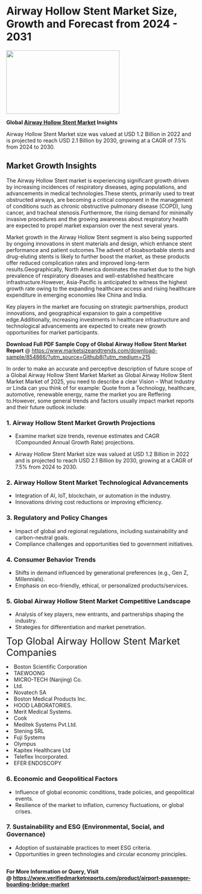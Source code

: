 <H1>Airway Hollow Stent Market Size, Growth and Forecast from 2024 - 2031</H1><img class="aligncenter size-medium wp-image-584254" src="https://thirdeyenews.in/wp-content/uploads/2024/09/Global-Market-Research-300x168.jpeg" alt="" width="300" height="168" /><p><strong>Global&nbsp;<a href="https://www.marketsizeandtrends.com/download-sample/854866/?utm_source=Github8j?utm_medium=215">Airway Hollow Stent Market</a> Insights</strong></p><p>Airway Hollow Stent Market size was valued at USD 1.2 Billion in 2022 and is projected to reach USD 2.1 Billion by 2030, growing at a CAGR of 7.5% from 2024 to 2030.</p><p><h2>Market Growth Insights</h2> <p>The Airway Hollow Stent market is experiencing significant growth driven by increasing incidences of respiratory diseases, aging populations, and advancements in medical technologies.These stents, primarily used to treat obstructed airways, are becoming a critical component in the management of conditions such as chronic obstructive pulmonary disease (COPD), lung cancer, and tracheal stenosis.Furthermore, the rising demand for minimally invasive procedures and the growing awareness about respiratory health are expected to propel market expansion over the next several years.</p> <p>Market growth in the Airway Hollow Stent segment is also being supported by ongoing innovations in stent materials and design, which enhance stent performance and patient outcomes.The advent of bioabsorbable stents and drug-eluting stents is likely to further boost the market, as these products offer reduced complication rates and improved long-term results.Geographically, North America dominates the market due to the high prevalence of respiratory diseases and well-established healthcare infrastructure.However, Asia-Pacific is anticipated to witness the highest growth rate owing to the expanding healthcare access and rising healthcare expenditure in emerging economies like China and India.</p> <p>Key players in the market are focusing on strategic partnerships, product innovations, and geographical expansion to gain a competitive edge.Additionally, increasing investments in healthcare infrastructure and technological advancements are expected to create new growth opportunities for market participants.</p> <p><span class=""><strong>Download Full PDF Sample Copy of Global Airway Hollow Stent Market Report</strong> @ <a href="https://www.marketsizeandtrends.com/download-sample/854866/?utm_source=Github8j?utm_medium=215" target="_blank">https://www.marketsizeandtrends.com/download-sample/854866/?utm_source=Github8j?utm_medium=215</a></span></p><p>In order to make an accurate and perceptive description of future scope of a Global&nbsp;Airway Hollow Stent Market Market as Global&nbsp;Airway Hollow Stent Market Market of 2025, you need to describe a clear Vision &ndash; What Industry or Linda can you think of for example: Quote from a Technology, healthcare, automotive, renewable energy, name the market you are Reffering to.However, some general trends and factors usually impact market reports and their future outlook include:</p><h3>1.&nbsp;<strong>Airway Hollow Stent Market Growth Projections</strong></h3><ul><li>Examine market size trends, revenue estimates and CAGR (Compounded Annual Growth Rate) projections.</li><li><p>Airway Hollow Stent Market size was valued at USD 1.2 Billion in 2022 and is projected to reach USD 2.1 Billion by 2030, growing at a CAGR of 7.5% from 2024 to 2030.</p></li></ul><h3>2.&nbsp;<strong>Airway Hollow Stent Market Technological Advancements</strong></h3><ul><li>Integration of AI, IoT, blockchain, or automation in the industry.</li><li>Innovations driving cost reductions or improving efficiency.</li></ul><h3>3.&nbsp;<strong>Regulatory and Policy Changes</strong></h3><ul><li>Impact of global and regional regulations, including sustainability and carbon-neutral goals.</li><li>Compliance challenges and opportunities tied to government initiatives.</li></ul><h3>4.&nbsp;<strong>Consumer Behavior Trends</strong></h3><ul><li>Shifts in demand influenced by generational preferences (e.g., Gen Z, Millennials).</li><li>Emphasis on eco-friendly, ethical, or personalized products/services.</li></ul><h3>5.&nbsp;<strong>Global Airway Hollow Stent Market Competitive Landscape</strong></h3><ul><li>Analysis of key players, new entrants, and partnerships shaping the industry.</li><li>Strategies for differentiation and market penetration.</li></ul><p data-pm-slice="1 1 []"><span style="color: inherit; font-family: inherit; font-size: 25px;">Top Global Airway Hollow Stent Market Companies</span></p><div class="" data-test-id=""><p><li>Boston Scientific Corporation</li><li> TAEWOONG</li><li> MICRO-TECH (Nanjing) Co.</li><li> Ltd.</li><li> Novatech SA</li><li> Boston Medical Products Inc.</li><li> HOOD LABORATORIES.</li><li> Merit Medical Systems.</li><li> Cook</li><li> Meditek Systems Pvt.Ltd.</li><li> Stening SRL</li><li> Fuji Systems</li><li> Olympus</li><li> Kapitex Healthcare Ltd</li><li> Teleflex Incorporated.</li><li> EFER ENDOSCOPY</li></p></div><h3>6.&nbsp;<strong>Economic and Geopolitical Factors</strong></h3><ul><li>Influence of global economic conditions, trade policies, and geopolitical events.</li><li>Resilience of the market to inflation, currency fluctuations, or global crises.</li></ul><h3>7.&nbsp;<strong>Sustainability and ESG (Environmental, Social, and Governance)</strong></h3><ul><li>Adoption of sustainable practices to meet ESG criteria.</li><li>Opportunities in green technologies and circular economy principles.</li></ul><h2><strong style="font-size: 14px;">For More Information or Query, Visit @&nbsp;</strong><a style="background-color: #ffffff; font-size: 14px;" href="https://www.marketsizeandtrends.com/report/airway-hollow-stent-market/" target="_blank">https://www.verifiedmarketreports.com/product/airport-passenger-boarding-bridge-market</a></h2>
